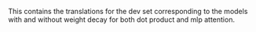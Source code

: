 This contains the translations for the dev set corresponding to the models with and without weight decay for both dot product and mlp attention.

